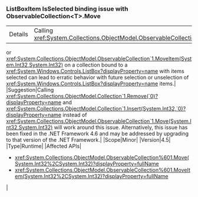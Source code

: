 ### ListBoxItem IsSelected binding issue with ObservableCollection&lt;T&gt;.Move

|   |   |
|---|---|
|Details|Calling <xref:System.Collections.ObjectModel.ObservableCollection`1.Move(System.Int32,System.Int32)>
or
<xref:System.Collections.ObjectModel.ObservableCollection`1.MoveItem(System.Int32,System.Int32)>
on a collection bound to a
<xref:System.Windows.Controls.ListBox?displayProperty=name> with items selected
can lead to erratic behavior with future selection or unselection of
<xref:System.Windows.Controls.ListBox?displayProperty=name> items.|
|Suggestion|Calling <xref:System.Collections.ObjectModel.Collection`1.Remove(`0)?displayProperty=name>
and
<xref:System.Collections.ObjectModel.Collection`1.Insert(System.Int32,`0)?displayProperty=name>
instead of
<xref:System.Collections.ObjectModel.ObservableCollection`1.Move(System.Int32,System.Int32)>
will work around this issue. Alternatively, this issue has been fixed in the
.NET Framework 4.6 and may be addressed by upgrading to that version of the .NET
Framework.|
|Scope|Minor|
|Version|4.5|
|Type|Runtime|
|Affected APIs|<ul><li><xref:System.Collections.ObjectModel.ObservableCollection%601.Move(System.Int32%2CSystem.Int32)?displayProperty=fullName></li><li><xref:System.Collections.ObjectModel.ObservableCollection%601.MoveItem(System.Int32%2CSystem.Int32)?displayProperty=fullName></li></ul>|
